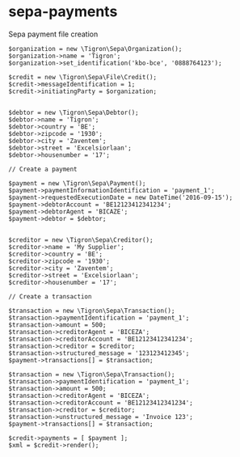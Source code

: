 # sepa-payments
Sepa payment file creation


	$organization = new \Tigron\Sepa\Organization();
	$organization->name = 'Tigron';
	$organization->set_identification('kbo-bce', '0888764123');

	$credit = new \Tigron\Sepa\File\Credit();
	$credit->messageIdentification = 1;
	$credit->initiatingParty = $organization;


	$debtor = new \Tigron\Sepa\Debtor();
	$debtor->name = 'Tigron';
	$debtor->country = 'BE';
	$debtor->zipcode = '1930';
	$debtor->city = 'Zaventem';
	$debtor->street = 'Excelsiorlaan';
	$debtor->housenumber = '17';

	// Create a payment

	$payment = new \Tigron\Sepa\Payment();
	$payment->paymentInformationIdentification = 'payment_1';
	$payment->requestedExecutionDate = new DateTime('2016-09-15');
	$payment->debtorAccount = 'BE12123412341234';
	$payment->debtorAgent = 'BICAZE';
	$payment->debtor = $debtor;


	$creditor = new \Tigron\Sepa\Creditor();
	$creditor->name = 'My Supplier';
	$creditor->country = 'BE';
	$creditor->zipcode = '1930';
	$creditor->city = 'Zaventem';
	$creditor->street = 'Excelsiorlaan';
	$creditor->housenumber = '17';

	// Create a transaction

	$transaction = new \Tigron\Sepa\Transaction();
	$transaction->paymentIdentification = 'payment_1';
	$transaction->amount = 500;
	$transaction->creditorAgent = 'BICEZA';
	$transaction->creditorAccount = 'BE12123412341234';
	$transaction->creditor = $creditor;
	$transaction->structured_message = '123123412345';
	$payment->transactions[] = $transaction;

	$transaction = new \Tigron\Sepa\Transaction();
	$transaction->paymentIdentification = 'payment_1';
	$transaction->amount = 500;
	$transaction->creditorAgent = 'BICEZA';
	$transaction->creditorAccount = 'BE12123412341234';
	$transaction->creditor = $creditor;
	$transaction->unstructured_message = 'Invoice 123';
	$payment->transactions[] = $transaction;

	$credit->payments = [ $payment ];
	$xml = $credit->render();
